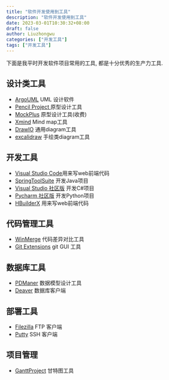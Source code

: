 ```yaml
---
title: "软件开发使用到工具"
description: "软件开发使用到工具"
date: 2023-03-01T10:30:32+08:00
draft: false
author: Liuzhongwu
categories: ["开发工具"]
tags: ["开发工具"]
---
```


下面是我平时开发软件项目常用的工具, 都是十分优秀的生产力工具. 

## 设计类工具
- [ArgoUML](https://argouml-tigris-org.github.io/tigris/argouml/) UML 设计软件 
- [Pencil Project ](https://pencil.evolus.vn/) 原型设计工具
- [MockPlus](https://www.mockplus.cn/?hmsr=360m)  原型设计工具(收费)
- [Xmind](https://xmind.cn/) Mind map工具
- [DrawIO](https://draw.io/index.html) 通用diagram工具
- [excalidraw](https://excalidraw.com/) 手绘类diagram工具

## 开发工具
- [Visual Studio Code](https://code.visualstudio.com/)用来写web前端代码 
- [SpringToolSuite](https://spring.io/tools/) 开发Java项目
- [Visual Studio 社区版](https://visualstudio.microsoft.com/zh-hans/downloads/) 开发C#项目
- [Pycharm 社区版](https://www.jetbrains.com/pycharm/download/#section=windows) 开发Python项目
- [HBuilderX](https://dcloud.io/hbuilderx.html) 用来写web前端代码 

## 代码管理工具
- [WinMerge](https://winmerge.org/) 代码差异对比工具
- [Git Extensions](https://gitextensions.github.io/) git GUI 工具

## 数据库工具
- [PDManer](https://www.oschina.net/p/pdmaner) 数据模型设计工具  
- [Deaver](https://dbeaver.io/) 数据库客户端 

## 部署工具
- [Filezilla](https://filezilla-project.org/) FTP 客户端
- [Putty](https://www.chiark.greenend.org.uk/~sgtatham/putty/latest.html) SSH 客户端

## 项目管理
- [GanttProject](https://www.ganttproject.biz/) 甘特图工具 